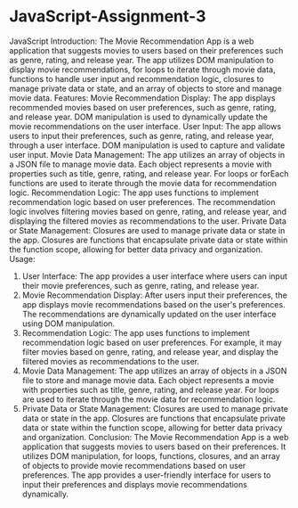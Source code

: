 # JavaScript-Assignment-3
 JavaScript
Introduction:
The Movie Recommendation App is a web application that suggests movies to
users based on their preferences such as genre, rating, and release year. The
app utilizes DOM manipulation to display movie recommendations, for loops to
iterate through movie data, functions to handle user input and recommendation
logic, closures to manage private data or state, and an array of objects to store
and manage movie data.
Features:
Movie Recommendation Display: The app displays recommended movies
based on user preferences, such as genre, rating, and release year. DOM
manipulation is used to dynamically update the movie recommendations on the
user interface.
User Input: The app allows users to input their preferences, such as genre,
rating, and release year, through a user interface. DOM manipulation is used to
capture and validate user input.
Movie Data Management: The app utilizes an array of objects in a JSON file to
manage movie data. Each object represents a movie with properties such as title,
genre, rating, and release year. For loops or forEach functions are used to iterate
through the movie data for recommendation logic.
Recommendation Logic: The app uses functions to implement
recommendation logic based on user preferences. The recommendation logic
involves filtering movies based on genre, rating, and release year, and displaying
the filtered movies as recommendations to the user.
Private Data or State Management: Closures are used to manage private data
or state in the app. Closures are functions that encapsulate private data or state
within the function scope, allowing for better data privacy and organization.
Usage:
1. User Interface: The app provides a user interface where users can input
their movie preferences, such as genre, rating, and release year.
2. Movie Recommendation Display: After users input their preferences, the
app displays movie recommendations based on the user's preferences.
The recommendations are dynamically updated on the user interface using
DOM manipulation.
3. Recommendation Logic: The app uses functions to implement
recommendation logic based on user preferences. For example, it may
filter movies based on genre, rating, and release year, and display the
filtered movies as recommendations to the user.
4. Movie Data Management: The app utilizes an array of objects in a JSON
file to store and manage movie data. Each object represents a movie with
properties such as title, genre, rating, and release year. For loops are used
to iterate through the movie data for recommendation logic.
5. Private Data or State Management: Closures are used to manage private
data or state in the app. Closures are functions that encapsulate private
data or state within the function scope, allowing for better data privacy and
organization.
Conclusion:
The Movie Recommendation App is a web application that suggests movies to
users based on their preferences. It utilizes DOM manipulation, for loops,
functions, closures, and an array of objects to provide movie recommendations
based on user preferences. The app provides a user-friendly interface for users
to input their preferences and displays movie recommendations dynamically.

